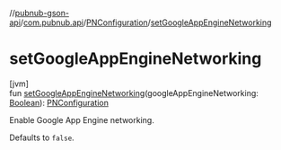 //[pubnub-gson-api](../../../index.md)/[com.pubnub.api](../index.md)/[PNConfiguration](index.md)/[setGoogleAppEngineNetworking](set-google-app-engine-networking.md)

# setGoogleAppEngineNetworking

[jvm]\
fun [setGoogleAppEngineNetworking](set-google-app-engine-networking.md)(googleAppEngineNetworking: [Boolean](https://kotlinlang.org/api/latest/jvm/stdlib/kotlin/-boolean/index.html)): [PNConfiguration](index.md)

Enable Google App Engine networking.

Defaults to `false`.
